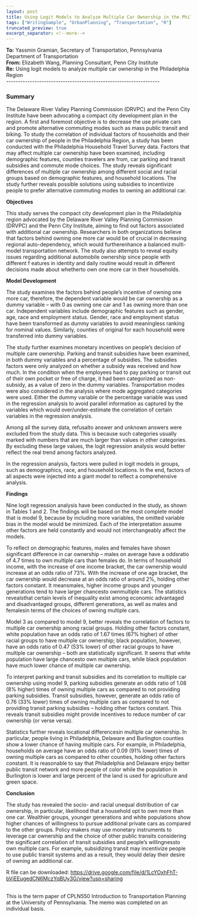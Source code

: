 ```yaml
---
layout: post
title: Using Logit Models to Analyze Multiple Car Ownership in the Philadelphia Region
tags: ["WritingSample", "UrbanPlanning", "Transportation", "R"]
truncated_preview: true
excerpt_separator: <!--more-->
---
```


**To:** Yassmin Gramian, Secretary of Transportation, Pennsylvania Department of Transportation <br>
**From:** Elizabeth Wang, Planning Consultant, Penn City Institute <br>
**Re:** Using logit models to analyze multiple car ownership in the Philadelphia Region <br>
----------------------------------------------------------------- <br>

### Summary <br>

The Delaware River Valley Planning Commission (DRVPC) and the Penn City Institute have been
advocating a compact city development plan in the region. A first and foremost objective is to decrease
the use private cars and promote alternative commuting modes such as mass public transit and biking.
To study the correlation of individual factors of households and their car ownership of people in the
Philadelphia Region, a study has been conducted with the Philadelphia Household Travel Survey data.
Factors that may affect multiple car ownership have been examined, including demographic features,
counties travelers are from, car parking and transit subsidies and commute mode choices. The study
reveals significant differences of multiple car ownership among different social and racial groups based
on demographic features, and household locations. The study further reveals possible solutions using
subsidies to incentivize people to prefer alternative commuting modes to owning an additional car.<!--more--> <br>

**Objectives** <br>

This study serves the compact city development plan in the Philadelphia region advocated by
the Delaware River Valley Planning Commission (DRVPC) and the Penn City Institute, aiming to find out
factors associated with additional car ownership. Researchers in both organizations believe that factors
behind owning one more car would be of crucial in decreasing regional auto-dependency, which would
furtherenhance a balanced multi-model transportation network. The study also attempts to reveal
equity issues regarding additional automobile ownership since people with different f eatures in identity
and daily routine would result in different decisions made about whetherto own one more car in their
households. <br>

**Model Development** <br>

The study examines the factors behind people’s incentive of owning one more car, therefore,
the dependent variable would be car ownership as a dummy variable – with 0 as owning one car and 1
as owning more than one car. Independent variables include demographic features such as gender, age,
race and employment status. Gender, race and employment status have been transformed as dummy
variables to avoid meaningless ranking for nominal values. Similarly, counties of original for each
household were transferred into dummy variables. <br>

The study further examines monetary incentives on people’s decision of multiple care
ownership. Parking and transit subsidies have been examined, in both dummy variables and a
percentage of subsidies. The subsidies factors were only analyzed on whether a subsidy was received
and how much. In the condition when the employees had to pay parking or transit out of their own
pocket or free of charge, it had been categorized as non-subsidy, as a value of zero in the dummy
variables. Transportation modes were also considered in the analysis where mode aggregated
categories were used. Either the dummy variable or the percentage variable was used in the regression
analysis to avoid parallel information as captured by the variables which would over/under-estimate the
correlation of certain variables in the regression analysis. <br>

Among all the survey data, refusalto answer and unknown answers were excluded from the
study data. This is because such categories usually marked with numbers that are much larger than
values in other categories. By excluding these large values, the logit regression analysis would better
reflect the real trend among factors analyzed. <br>

In the regression analysis, factors were pulled in logit models in groups, such as demographics,
race, and household locations. In the end, factors of all aspects were injected into a giant model to
reflect a comprehensive analysis. <br>

**Findings** <br>

Nine logit regression analysis have been conducted in the study, as shown in Tables 1 and 2. The
findings will be based on the most complete model that is model 9, because by including more variables,
the omitted variable bias in the model would be minimized. Each of the interpretation assume other
factors are held constantly and would not interchangeably affect the models. <br>

To reflect on demographic features, males and females have shown significant difference in car
ownership – males on average have a oddsratio of 4.7 times to own multiple cars than females do. In
terms of household income, with the increase of one income bracket, the car ownership would increase
at an odds ratio of 73%. With the increase of one age bracket, the car ownership would decrease at an
odds ratio of around 2%, holding other factors constant. It meansmales, higher income groups and
younger generations tend to have larger chancesto ownmultiple cars. The statistics revealsthat certain
levels of inequality exist among economic advantaged and disadvantaged groups, different generations,
as well as males and femalesin terms of the choices of owning multiple cars. <br>

Model 3 as compared to model 9, better reveals the correlation of factors to multiple car
ownership among racial groups. Holding other factors constant, white population have an odds ratio of
1.67 times (67% higher) of other racial groups to have multiple car ownership; black population,
however, have an odds ratio of 0.47 (53% lower) of other racial groups to have multiple car ownership –
both are statistically significant. It seems that white population have large chancesto own multiple cars,
while black population have much lower chance of multiple car ownership. <br>

To interpret parking and transit subsidies and its correlation to multiple car ownership using
model 9, parking subsidies generate an odds ratio of 1.08 (8% higher) times of owning multiple cars as
compared to not providing parking subsidies. Transit subsidies, however, generate an odds ratio of 0.76
(33% lower) times of owning multiple cars as compared to not providing transit parking subsidies –
holding other factors constant. This reveals transit subsidies might provide incentives to reduce number
of car ownership (or verse versa). <br>

Statistics further reveals locational differencesin multiple car ownership. In particular, people
living in Philadelphia, Delaware and Burlington counties show a lower chance of having multiple cars.
For example, in Philadelphia, households on average have an odds ratio of 0.09 (91% lower) times of
owning multiple cars as compared to other counties, holding other factors constant. It is reasonable to
say that Philadelphia and Delaware enjoy better public transit network and more people of color while
the population in Burlington is lower and large percent of the land is used for agriculture and green
space. <br>

**Conclusion** <br>

The study has revealed the socio- and racial unequal distribution of car ownership, in particular,
likelihood that a household opt to own more than one car. Wealthier groups, younger generations and
white populations show higher chances of willingness to pursue additional private cars as compared to
the other groups. Policy makers may use monetary instruments to leverage car ownership and the
choice of other public transits considering the significant correlation of transit subsidies and people’s
willingnessto own multiple cars. For example, subsidizing transit may incentivize people to use public
transit systems and as a result, they would delay their desire of owning an additional car. <br>

R file can be downloaded:
https://drive.google.com/file/d/1LcYOxhFhT-bViEEugedCN6MczYqBUy3G/view?usp=sharing
<br>
<br>
<div class="message">
  This is the term paper of CPLN550 Introduction to Transportation Planning at the 
  University of Pennsylvania. The memo was completed on an individual basis.
</div>

